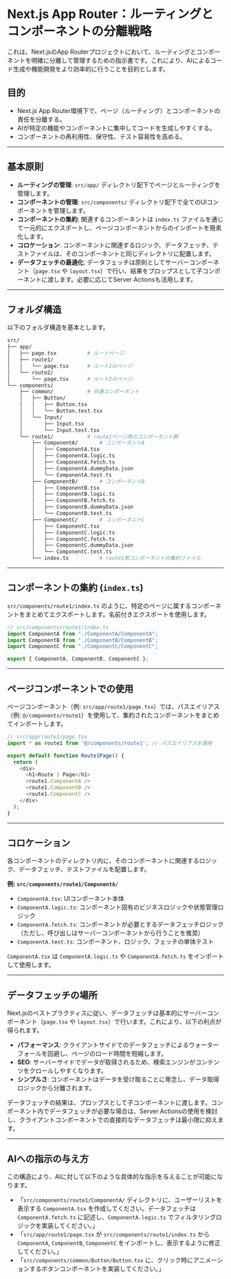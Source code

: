 # Next.js App Router：ルーティングとコンポーネントの分離戦略

これは、Next.jsのApp Routerプロジェクトにおいて、ルーティングとコンポーネントを明確に分離して管理するための指示書です。これにより、AIによるコード生成や機能開発をより効率的に行うことを目的とします。

## 目的

  - Next.js App Router環境下で、ページ（ルーティング）とコンポーネントの責任を分離する。
  - AIが特定の機能やコンポーネントに集中してコードを生成しやすくする。
  - コンポーネントの再利用性、保守性、テスト容易性を高める。

-----

## 基本原則

  - **ルーティングの管理**: `src/app/` ディレクトリ配下でページとルーティングを管理します。
  - **コンポーネントの管理**: `src/components/` ディレクトリ配下で全てのUIコンポーネントを管理します。
  - **コンポーネントの集約**: 関連するコンポーネントは `index.ts` ファイルを通じて一元的にエクスポートし、ページコンポーネントからのインポートを簡素化します。
  - **コロケーション**: コンポーネントに関連するロジック、データフェッチ、テストファイルは、そのコンポーネントと同じディレクトリに配置します。
  - **データフェッチの最適化**: データフェッチは原則としてサーバーコンポーネント（`page.tsx` や `layout.tsx`）で行い、結果をプロップスとして子コンポーネントに渡します。必要に応じてServer Actionsも活用します。

-----

## フォルダ構造

以下のフォルダ構造を基本とします。

```bash
src/
├── app/
│   ├── page.tsx          # ルートページ
│   ├── route1/
│   │   └── page.tsx      # ルート1のページ
│   └── route2/
│       └── page.tsx      # ルート2のページ
└── components/
    ├── common/           # 共通コンポーネント
    │   ├── Button/
    │   │   ├── Button.tsx
    │   │   └── Button.test.tsx
    │   └── Input/
    │       ├── Input.tsx
    │       └── Input.test.tsx
    └── route1/           # route1ページ用のコンポーネント群
        ├── ComponentA/       # コンポーネントA
        │   ├── ComponentA.tsx
        │   ├── ComponentA.logic.ts
        │   ├── ComponentA.fetch.ts
        │   ├── ComponentA.dummyData.json
        │   └── ComponentA.test.ts
        ├── ComponentB/       # コンポーネントB
        │   ├── ComponentB.tsx
        │   ├── ComponentB.logic.ts
        │   ├── ComponentB.fetch.ts
        │   ├── ComponentB.dummyData.json
        │   └── ComponentB.test.ts
        ├── ComponentC/       # コンポーネントC
        │   ├── ComponentC.tsx
        │   ├── ComponentC.logic.ts
        │   ├── ComponentC.fetch.ts
        │   ├── ComponentC.dummyData.json
        │   └── ComponentC.test.ts
        └── index.ts          # route1用コンポーネントの集約ファイル
```

-----

## コンポーネントの集約 (`index.ts`)

`src/components/route1/index.ts` のように、特定のページに属するコンポーネントをまとめてエクスポートします。名前付きエクスポートを使用します。

```typescript
// src/components/route1/index.ts
import ComponentA from "./ComponentA/ComponentA";
import ComponentB from "./ComponentB/ComponentB";
import ComponentC from "./ComponentC/ComponentC";

export { ComponentA, ComponentB, ComponentC };
```

-----

## ページコンポーネントでの使用

ページコンポーネント（例: `src/app/route1/page.tsx`）では、パスエイリアス（例: `@/components/route1`）を使用して、集約されたコンポーネントをまとめてインポートします。

```typescript
// src/app/route1/page.tsx
import * as route1 from '@/components/route1'; // パスエイリアスを使用

export default function Route1Page() {
  return (
    <div>
      <h1>Route 1 Page</h1>
      <route1.ComponentA />
      <route1.ComponentB />
      <route1.ComponentC />
    </div>
  );
}
```

-----

## コロケーション

各コンポーネントのディレクトリ内に、そのコンポーネントに関連するロジック、データフェッチ、テストファイルを配置します。

**例: `src/components/route1/ComponentA/`**

  - `ComponentA.tsx`: UIコンポーネント本体
  - `ComponentA.logic.ts`: コンポーネント固有のビジネスロジックや状態管理ロジック
  - `ComponentA.fetch.ts`: コンポーネントが必要とするデータフェッチロジック（ただし、呼び出しはサーバーコンポーネントから行うことを推奨）
  - `ComponentA.test.ts`: コンポーネント、ロジック、フェッチの単体テスト

`ComponentA.tsx` は `ComponentA.logic.ts` や `ComponentA.fetch.ts` をインポートして使用します。

-----

## データフェッチの場所

Next.jsのベストプラクティスに従い、データフェッチは基本的にサーバーコンポーネント（`page.tsx` や `layout.tsx`）で行います。これにより、以下の利点が得られます。

  - **パフォーマンス**: クライアントサイドでのデータフェッチによるウォーターフォールを回避し、ページのロード時間を短縮します。
  - **SEO**: サーバーサイドでデータが取得されるため、検索エンジンがコンテンツをクロールしやすくなります。
  - **シンプルさ**: コンポーネントはデータを受け取ることに専念し、データ取得ロジックから分離されます。

データフェッチの結果は、プロップスとして子コンポーネントに渡します。コンポーネント内でデータフェッチが必要な場合は、Server Actionsの使用を検討し、クライアントコンポーネントでの直接的なデータフェッチは最小限に抑えます。

-----

## AIへの指示の与え方

この構造により、AIに対して以下のような具体的な指示を与えることが可能になります。

  - 「`src/components/route1/ComponentA/` ディレクトリに、ユーザーリストを表示する `ComponentA.tsx` を作成してください。データフェッチは `ComponentA.fetch.ts` に記述し、`ComponentA.logic.ts` でフィルタリングロジックを実装してください。」
  - 「`src/app/route1/page.tsx` が `src/components/route1/index.ts` から `ComponentA`, `ComponentB`, `ComponentC` をインポートし、表示するように修正してください。」
  - 「`src/components/common/Button/Button.tsx` に、クリック時にアニメーションするボタンコンポーネントを実装してください。」
